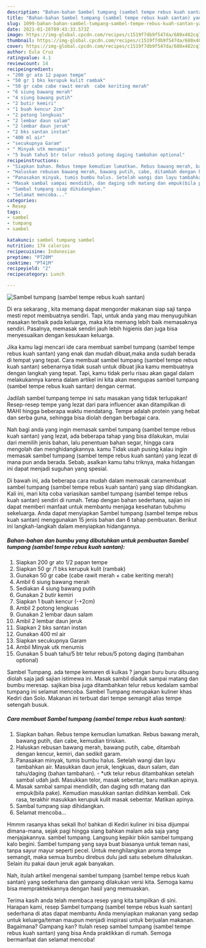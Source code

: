 ```yaml
---
description: "Bahan-bahan Sambel tumpang (sambel tempe rebus kuah santan) yang enak Untuk Jualan"
title: "Bahan-bahan Sambel tumpang (sambel tempe rebus kuah santan) yang enak Untuk Jualan"
slug: 1099-bahan-bahan-sambel-tumpang-sambel-tempe-rebus-kuah-santan-yang-enak-untuk-jualan
date: 2021-01-26T09:43:33.573Z
image: https://img-global.cpcdn.com/recipes/c1519f7db9f547da/680x482cq70/sambel-tumpang-sambel-tempe-rebus-kuah-santan-foto-resep-utama.jpg
thumbnail: https://img-global.cpcdn.com/recipes/c1519f7db9f547da/680x482cq70/sambel-tumpang-sambel-tempe-rebus-kuah-santan-foto-resep-utama.jpg
cover: https://img-global.cpcdn.com/recipes/c1519f7db9f547da/680x482cq70/sambel-tumpang-sambel-tempe-rebus-kuah-santan-foto-resep-utama.jpg
author: Eula Cruz
ratingvalue: 4.1
reviewcount: 14
recipeingredient:
- "200 gr ato 12 papan tempe"
- "50 gr 1 bks kerupuk kulit rambak"
- "50 gr cabe cabe rawit merah  cabe keriting merah"
- "6 siung bawang merah"
- "4 siung bawang putih"
- "2 butir kemiri"
- "1 buah kencur 2cm"
- "2 potong lengkuas"
- "2 lembar daun salam"
- "2 lembar daun jeruk"
- "2 bks santan instan"
- "400 ml air"
- "secukupnya Garam"
- " Minyak utk menumis"
- "5 buah tahu5 btr telur rebus5 potong daging tambahan optional"
recipeinstructions:
- "Siapkan bahan. Rebus tempe kemudian lumatkan. Rebus bawang merah, bawang putih, dan cabe, kemudian tiriskan."
- "Haluskan rebusan bawang merah, bawang putih, cabe, ditambah dengan kencur, kemiri, dan sedikit garam."
- "Panasakan minyak, tumis bumbu halus. Setelah wangi dan layu tambahkan air. Masukkan daun jeruk, lengkuas, daun salam, dan tahu/daging (bahan tambahan).  *utk telur rebus ditambahkan setelah sambal udah jadi. Masukkan telor, masak sebentar, baru matikan apinya."
- "Masak sambal sampai mendidih, dan daging sdh matang dan empuk(bila pake). Kemudian masukkan santan didihkan kembali. Cek rasa, terakhir masukkan kerupuk kulit masak sebentar. Matikan apinya."
- "Sambal tumpang siap dihidangkan."
- "Selamat mencoba..."
categories:
- Resep
tags:
- sambel
- tumpang
- sambel

katakunci: sambel tumpang sambel 
nutrition: 174 calories
recipecuisine: Indonesian
preptime: "PT20M"
cooktime: "PT41M"
recipeyield: "2"
recipecategory: Lunch

---
```



![Sambel tumpang (sambel tempe rebus kuah santan)](https://img-global.cpcdn.com/recipes/c1519f7db9f547da/680x482cq70/sambel-tumpang-sambel-tempe-rebus-kuah-santan-foto-resep-utama.jpg)

Di era  sekarang , kita memang dapat mengorder makanan siap saji tanpa mesti repot membuatnya sendiri. Tapi, untuk anda yang mau menyuguhkan masakan terbaik pada keluarga, maka kita memang lebih baik memasaknya sendiri. Pasalnya, memasak sendiri jauh lebih higienis dan juga bisa menyesuaikan dengan kesukaan keluarga.

Jika kamu lagi mencari ide cara membuat sambel tumpang (sambel tempe rebus kuah santan) yang enak dan mudah dibuat,maka anda sudah berada di tempat yang tepat. Cara membuat sambel tumpang (sambel tempe rebus kuah santan)  sebenarnya tidak susah untuk dibuat jika kamu membuatnya dengan langkah yang tepat. Tapi, kamu tidak perlu risau akan gagal dalam melakukannya 
karena dalam artikel ini kita akan mengupas sambel tumpang (sambel tempe rebus kuah santan) dengan cermat.  

Jadilah sambel tumpang tempe ini satu masakan yang tidak terlupakan! Resep-resep tempe yang lezat dari para influencer akan ditampilkan di MAHI hingga beberapa waktu mendatang. Tempe adalah protein yang hebat dan serba guna, sehingga bisa diolah dengan berbagai cara.

Nah bagi anda yang ingin memasak sambel tumpang (sambel tempe rebus kuah santan) yang lezat, ada beberapa tahap yang bisa dilakukan, mulai dari memilih jenis bahan, lalu penentuan bahan segar, hingga cara mengolah dan menghidangkannya. kamu Tidak usah pusing kalau ingin memasak sambel tumpang (sambel tempe rebus kuah santan) yang lezat di mana pun anda berada. Sebab, asalkan kamu  tahu triknya, maka hidangan ini dapat menjadi suguhan yang spesial.

Di bawah ini, ada beberapa cara mudah dalam memasak caramembuat sambel tumpang (sambel tempe rebus kuah santan) yang siap dihidangkan. Kali ini, mari kita coba variasikan sambel tumpang (sambel tempe rebus kuah santan) sendiri di rumah. Tetap dengan bahan sederhana, sajian ini dapat memberi manfaat untuk membantu menjaga kesehatan tubuhmu sekeluarga. Anda dapat menyiapkan Sambel tumpang (sambel tempe rebus kuah santan) menggunakan 15 jenis bahan dan 6 tahap pembuatan. Berikut ini langkah-langkah dalam menyiapkan hidangannya.

<!--inarticleads1-->

##### Bahan-bahan dan bumbu yang dibutuhkan untuk pembuatan Sambel tumpang (sambel tempe rebus kuah santan):

1. Siapkan 200 gr ato 1/2 papan tempe
1. Siapkan 50 gr /1 bks kerupuk kulit (rambak)
1. Gunakan 50 gr cabe (cabe rawit merah + cabe keriting merah)
1. Ambil 6 siung bawang merah
1. Sediakan 4 siung bawang putih
1. Gunakan 2 butir kemiri
1. Siapkan 1 buah kencur (-+2cm)
1. Ambil 2 potong lengkuas
1. Gunakan 2 lembar daun salam
1. Ambil 2 lembar daun jeruk
1. Siapkan 2 bks santan instan
1. Gunakan 400 ml air
1. Siapkan secukupnya Garam
1. Ambil  Minyak utk menumis
1. Gunakan 5 buah tahu/5 btr telur rebus/5 potong daging (tambahan optional)


Sambel Tumpang. ada tempe kemaren di kulkas ? jangan buru buru dibuang diolah saja jadi sajian istimewa ini. Masak sambil diaduk sampai matang dan bumbu meresap. sajikan bisa juga ditambahkan telur rebus kedalam sambal tumpang ini selamat mencoba. Sambel Tumpang merupakan kuliner khas Kediri dan Solo. Makanan ini terbuat dari tempe semangit alias tempe setengah busuk. 

<!--inarticleads2-->

##### Cara membuat Sambel tumpang (sambel tempe rebus kuah santan):

1. Siapkan bahan. Rebus tempe kemudian lumatkan. Rebus bawang merah, bawang putih, dan cabe, kemudian tiriskan.
1. Haluskan rebusan bawang merah, bawang putih, cabe, ditambah dengan kencur, kemiri, dan sedikit garam.
1. Panasakan minyak, tumis bumbu halus. Setelah wangi dan layu tambahkan air. Masukkan daun jeruk, lengkuas, daun salam, dan tahu/daging (bahan tambahan).  - *utk telur rebus ditambahkan setelah sambal udah jadi. Masukkan telor, masak sebentar, baru matikan apinya.
1. Masak sambal sampai mendidih, dan daging sdh matang dan empuk(bila pake). Kemudian masukkan santan didihkan kembali. Cek rasa, terakhir masukkan kerupuk kulit masak sebentar. Matikan apinya.
1. Sambal tumpang siap dihidangkan.
1. Selamat mencoba...


Hmmm rasanya khas sekali lho! bahkan di Kediri kuliner ini bisa dijumpai dimana-mana, sejak pagi hingga siang bahkan malam ada saja yang menjajakannya. sambel tumpang. Langsung kepikir bikin sambel tumpang kalo begini. Sambel tumpang yang saya buat biasanya untuk teman nasi, tanpa sayur mayur seperti pecel. Untuk menghilangkan aroma tempe semangit, maka semua bumbu direbus dulu jadi satu sebelum dihaluskan. Selain itu pakai daun jeruk agak banyakan. 

Nah, itulah artikel mengenai  sambel tumpang (sambel tempe rebus kuah santan)  yang sederhana dan gampang dilakukan versi kita. Semoga kamu bisa mempraktekkannya dengan hasil yang memuaskan. 

Terima kasih anda telah membaca resep yang kita tampilkan di sini. Harapan kami, resep  Sambel tumpang (sambel tempe rebus kuah santan) sederhana di atas dapat membantu Anda menyiapkan makanan yang sedap untuk keluarga/teman maupun menjadi inspirasi untuk berjualan makanan. Bagaimana? Gampang kan? Itulah resep sambel tumpang (sambel tempe rebus kuah santan) yang bisa Anda praktikkan di rumah. Semoga bermanfaat dan selamat mencoba!

